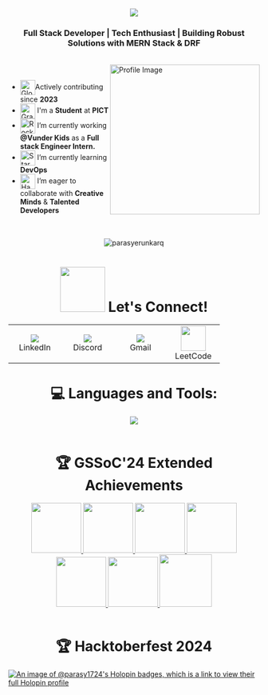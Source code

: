 <h1 align="center">
  <img src="https://readme-typing-svg.herokuapp.com/?lines=Hi+there!+👋;I'm+Paras+Yerunkar&center=true&size=30">
</h1>

<h3 align="center">Full Stack Developer | Tech Enthusiast | Building Robust Solutions with MERN Stack & DRF</h3>
<br/>

<div>
 <img align="right" src="https://github.com/SankshipthShetty/SankshipthShetty/assets/99337968/2bd05422-3a3b-4d7c-94a1-7cdb584c09d7" alt="Profile Image" width="300" />
  <br/>
</div>



- <img src="https://raw.githubusercontent.com/Tarikul-Islam-Anik/Animated-Fluent-Emojis/master/Emojis/Travel%20and%20places/Globe%20Showing%20Asia-Australia.png" alt="Globe Showing the indian pacific" width="30" align="center" />Actively contributing since **2023** 
- <img src="https://raw.githubusercontent.com/Tarikul-Islam-Anik/Animated-Fluent-Emojis/master/Emojis/Objects/Graduation%20Cap.png" alt="Graduation Cap" width="30" align="center" /> I'm a **Student** at **PICT**
- <img src="https://raw.githubusercontent.com/Tarikul-Islam-Anik/Animated-Fluent-Emojis/master/Emojis/Travel%20and%20places/Rocket.png" alt="Rocket" width="30" align=center /> I’m currently working **@Vunder Kids** as a **Full stack Engineer Intern.**
- <img src="https://raw.githubusercontent.com/Tarikul-Islam-Anik/Animated-Fluent-Emojis/master/Emojis/Travel%20and%20places/Star.png" alt="Star" width="30" align=center /> I’m currently learning **DevOps**
- <img src="https://raw.githubusercontent.com/Tarikul-Islam-Anik/Animated-Fluent-Emojis/master/Emojis/Hand%20gestures/Handshake.png" alt="Handshake" width="30" align=center /> I’m eager to collaborate with **Creative Minds** & **Talented Developers**

<div align="center">
  <br/>
  <br/>

<img src="https://github-readme-streak-stats.herokuapp.com/?user=ParasY1724" alt="parasyerunkarq" />

  

<!-- GitHub Streak Stats -->

<!-- Connect Section -->
<h1>
<img src="https://raw.githubusercontent.com/ShahriarShafin/ShahriarShafin/main/Assets/handshake.gif" width="90px" style="max-width: 100%;"> 
Let's Connect!
</h1>

<!-- Social Links -->
<table>
<tr>
  <td align="center" width="90">
    <a href="https://linkedin.com/in/parasyerunkar" target="_blank">
      <img src="https://skillicons.dev/icons?i=linkedin" />
    </a>
    <br>LinkedIn
  </td>

  <td align="center" width="90">
    <a href="https://discordapp.com/users/891594087873003581" target="_blank">
      <img src="https://skillicons.dev/icons?i=discord" />
    </a>
    <br>Discord
  </td>

  <td align="center" width="90">
    <a href="mailto:parasyerunkar174@gmail.com" target="_blank">
      <img src="https://skillicons.dev/icons?i=gmail&theme=light" />
    </a>
    <br>Gmail
  </td>

  <td align="center" width="90">
    <a href="https://leetcode.com/u/parasyerunkar174/" target="_blank">
      <img src="https://lh3.googleusercontent.com/d/1J0ImmE7C4VvpYYcJXZoAfK7WUh8MmUUb" width="50">
    </a>
    <br>LeetCode
  </td>
</tr>
</table>

<!-- Languages and Tools -->
<h1>💻 Languages and Tools:</h1>
<img src="https://skillicons.dev/icons?i=cpp,django,docker,express,aws,figma,flask,git,graphql,java,js,linux,mongodb,mysql,nodejs,postman,python,qt,react,tailwind,ts&perline=7" />

</div>



<br/>
<div align="center">
<h1 >🏆 GSSoC'24 Extended Achievements</h1>
<div style='display:flex; align-items:center; gap: 10px;' align='center'><a href="https://drive.google.com/file/d/1JGxr-hb55Mek_RJ3gaY6ZSxjM7z21Ff_/view">
<img src="https://raw.githubusercontent.com/GSSoC24/Postman-Challenge/main/docs/assets/Postman%20White.png" width="100px" height="100px" />
  <img src="https://raw.githubusercontent.com/GSSoC24/Postman-Challenge/main/docs/assets/1.png" width="100px" height="100px" />
  <img src="https://raw.githubusercontent.com/GSSoC24/Postman-Challenge/main/docs/assets/2.png" width="100px" height="100px" />
  <img src="https://raw.githubusercontent.com/GSSoC24/Postman-Challenge/main/docs/assets/3.png" width="100px" height="100px" />
  <img src="https://raw.githubusercontent.com/GSSoC24/Postman-Challenge/main/docs/assets/4.png" width="100px" height="100px" />
  <img src="https://raw.githubusercontent.com/GSSoC24/Postman-Challenge/main/docs/assets/5.png" width="100px" height="100px" />
  <img src="https://raw.githubusercontent.com/GSSoC24/Postman-Challenge/main/docs/assets/6.png" width="105px" height="105px" />
  </a>
</div>
</div>
<br/>
<div align="center">
<h1 >🏆 Hacktoberfest 2024</h1>
</div>

[![An image of @parasy1724's Holopin badges, which is a link to view their full Holopin profile](https://holopin.me/parasy1724)](https://holopin.io/@parasy1724)

